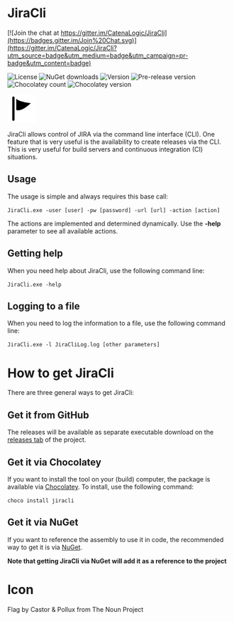 JiraCli
============

[![Join the chat at https://gitter.im/CatenaLogic/JiraCli](https://badges.gitter.im/Join%20Chat.svg)](https://gitter.im/CatenaLogic/JiraCli?utm_source=badge&utm_medium=badge&utm_campaign=pr-badge&utm_content=badge)

![License](https://img.shields.io/github/license/catenalogic/jiracli.svg)
![NuGet downloads](https://img.shields.io/nuget/dt/jiracli.svg)
![Version](https://img.shields.io/nuget/v/jiracli.svg)
![Pre-release version](https://img.shields.io/nuget/vpre/jiracli.svg)
![Chocolatey count](https://img.shields.io/chocolatey/dt/jiracli.svg)
![Chocolatey version](https://img.shields.io/chocolatey/v/jiracli.svg)

![JiraCli](design/logo/logo_64.png)

JiraCli allows control of JIRA via the command line interface (CLI). One feature that is very useful is the availability to create releases via the CLI. This is very useful for build servers and continuous integration (CI) situations. 


## Usage

The usage is simple and always requires this base call:

    JiraCli.exe -user [user] -pw [password] -url [url] -action [action]

The actions are implemented and determined dynamically. Use the **-help** parameter to see all available actions.

## Getting help

When you need help about JiraCli, use the following command line:

    JiraCli.exe -help

## Logging to a file ##

When you need to log the information to a file, use the following command line:

    JiraCli.exe -l JiraCliLog.log [other parameters]

# How to get JiraCli #

There are three general ways to get JiraCli:

## Get it from GitHub ##

The releases will be available as separate executable download on the [releases tab](https://github.com/CatenaLogic/JiraCli/releases) of the project.

## Get it via Chocolatey ##

If you want to install the tool on your (build) computer, the package is available via <a href="https://chocolatey.org/" target="_blank">Chocolatey</a>. To install, use the following command:

    choco install jiracli

## Get it via NuGet ##

If you want to reference the assembly to use it in code, the recommended way to get it is via <a href="http://www.nuget.org/" target="_blank">NuGet</a>. 

**Note that getting JiraCli via NuGet will add it as a reference to the project**

# Icon

Flag by Castor & Pollux from The Noun Project
